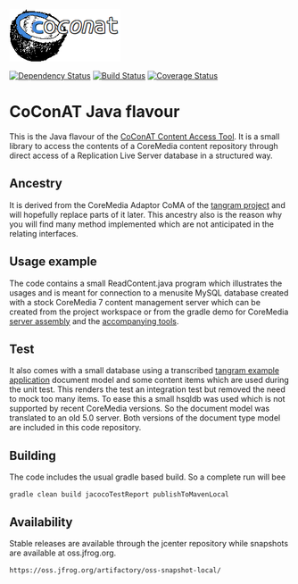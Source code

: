 ![CoConAT](https://raw.githubusercontent.com/mgoellnitz/coconat/master/coconat-small.png)

[![Dependency Status](https://www.versioneye.com/user/projects/554fbbe8f7db0da74e000154/badge.svg?style=flat)](https://www.versioneye.com/user/projects/554fbbe8f7db0da74e000154)
[![Build Status](https://travis-ci.org/mgoellnitz/coconat.java.svg?branch=master)](https://travis-ci.org/mgoellnitz/coconat.java)
[![Coverage Status](https://coveralls.io/repos/github/mgoellnitz/coconat.java/badge.svg?branch=master)](https://coveralls.io/github/mgoellnitz/coconat.java?branch=master)


# CoConAT Java flavour

This is the Java flavour of the [CoConAT Content Access Tool](http://coconat.divshot.io/).
It is a small library to access the contents of a CoreMedia content repository through
direct access of  a Replication Live Server database in a structured way.

## Ancestry

It is derived from the CoreMedia Adaptor CoMA of the [tangram project](https://github.com/mgoellnitz/tangram)
and will hopefully replace parts of it later. This ancestry also is the reason why
you will find many method implemented which are not anticipated in the relating interfaces.

## Usage example

The code contains a small ReadContent.java program which illustrates the usages and
is meant for connection to a menusite MySQL database created with a stock CoreMedia 7
content management server which can be created from the project workspace or from
the gradle demo for CoreMedia [server assembly](https://github.com/mgoellnitz/cm-cms-webapp)
and the [accompanying tools](https://github.com/mgoellnitz/cm-cms-tools).

## Test

It also comes with a small database using a transcribed [tangram example
application](https://github.com/mgoellnitz/tangram-examples) document model and
some content items which are used during the unit test. This renders the test an
integration test but removed the need to mock too many items. To ease this a small
hsqldb was used which is not supported by recent CoreMedia versions. So the document
model was translated to an old 5.0 server. Both versions of the document type model
are included in this code repository.

## Building

The code includes the usual gradle based build. So a complete run will bee

```
gradle clean build jacocoTestReport publishToMavenLocal
```

## Availability

Stable releases are available through the jcenter repository while snapshots are available at oss.jfrog.org.

```
https://oss.jfrog.org/artifactory/oss-snapshot-local/
```